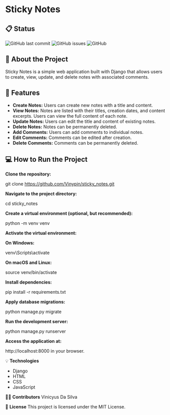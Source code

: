 # Sticky Notes


## 📋 Status

![GitHub last commit](https://img.shields.io/github/last-commit/Vinypin/sticky_notes)
![GitHub issues](https://img.shields.io/github/issues/Vinypin/sticky_notes)
![GitHub](https://img.shields.io/github/license/Vinypin/sticky_notes)

## 📝 About the Project

Sticky Notes is a simple web application built with Django that allows users to create, view, update, and delete notes with associated comments.

## 🔧 Features

- **Create Notes:** Users can create new notes with a title and content.
- **View Notes:** Notes are listed with their titles, creation dates, and content excerpts. Users can view the full content of each note.
- **Update Notes:** Users can edit the title and content of existing notes.
- **Delete Notes:** Notes can be permanently deleted.
- **Add Comments:** Users can add comments to individual notes.
- **Edit Comments:** Comments can be edited after creation.
- **Delete Comments:** Comments can be permanently deleted.

## 💻 How to Run the Project

 **Clone the repository:**
   
   git clone https://github.com/Vinypin/sticky_notes.git

**Navigate to the project directory:**

cd sticky_notes

**Create a virtual environment (optional, but recommended):**

python -m venv venv

**Activate the virtual environment:**

**On Windows:**

venv\Scripts\activate

**On macOS and Linux:**

source venv/bin/activate

**Install dependencies:**

pip install -r requirements.txt

**Apply database migrations:**

python manage.py migrate

**Run the development server:**

python manage.py runserver

**Access the application at:** 

http://localhost:8000 in your browser.

💡 **Technologies**
- Django
- HTML
- CSS
- JavaScript

👨‍💻 **Contributors**
Vinicyus Da Silva

📄 **License**
This project is licensed under the MIT License.

